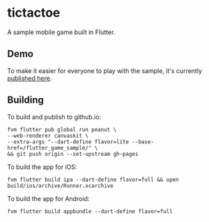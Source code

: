 # tictactoe

A sample mobile game built in Flutter.

## Demo

To make it easier for everyone to play with the sample, it's currently
[published here].

[published here]: https://filiph.github.io/flutter_game_sample/mobile.html.

## Building

To build and publish to github.io:

    fvm flutter pub global run peanut \
    --web-renderer canvaskit \
    --extra-args "--dart-define flavor=lite --base-href=/flutter_game_sample/" \
    && git push origin --set-upstream gh-pages

To build the app for iOS:

    fvm flutter build ipa --dart-define flavor=full && open build/ios/archive/Runner.xcarchive

To build the app for Android:

    fvm flutter build appbundle --dart-define flavor=full
